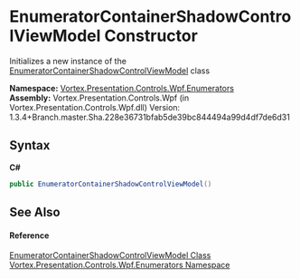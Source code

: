 # EnumeratorContainerShadowControlViewModel Constructor 
 

Initializes a new instance of the <a href="T_Vortex_Presentation_Controls_Wpf_Enumerators_EnumeratorContainerShadowControlViewModel.md">EnumeratorContainerShadowControlViewModel</a> class

**Namespace:**&nbsp;<a href="N_Vortex_Presentation_Controls_Wpf_Enumerators.md">Vortex.Presentation.Controls.Wpf.Enumerators</a><br />**Assembly:**&nbsp;Vortex.Presentation.Controls.Wpf (in Vortex.Presentation.Controls.Wpf.dll) Version: 1.3.4+Branch.master.Sha.228e36731bfab5de39bc844494a99d4df7de6d31

## Syntax

**C#**<br />
``` C#
public EnumeratorContainerShadowControlViewModel()
```


## See Also


#### Reference
<a href="T_Vortex_Presentation_Controls_Wpf_Enumerators_EnumeratorContainerShadowControlViewModel.md">EnumeratorContainerShadowControlViewModel Class</a><br /><a href="N_Vortex_Presentation_Controls_Wpf_Enumerators.md">Vortex.Presentation.Controls.Wpf.Enumerators Namespace</a><br />